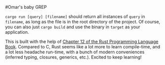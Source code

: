 #Omar's baby GREP

`cargo run [query] [filename]` should return all instances of `query` in `filename`, as long as the file is in the root directory of the project. Of course, you can also just `cargo build` and use the binary in `target` as your application.

This is built with the help of [Chapter 12 of the Rust Programming Language Book](https://doc.rust-lang.org/stable/book/ch12-00-an-io-project.html). Compared to C, Rust seems like a lot more to learn compile-time, and a lot less headache run-time, with a bunch of modern conveniences (inferred typing, closures, generics, etc.). Excited to keep learning! 
